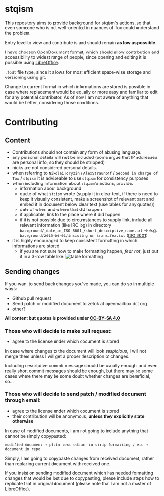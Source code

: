 stqism
====

This repository aims to provide background for stqism's actions, so that even someone who is not well-oriented in nuances of Tox could understand the problem.

Entry level to view and contribute is and should remain **as low as possible**.

I have choosen OpenDocument format, which should allow contribution and accessibility to widest range of people, since opening and editing it is possible using [LibreOffice](https://www.libreoffice.org).

``.fodt`` file type, since it allows for most efficient space-wise storage and versioning using git.


Change to current format in which informations are stored is possible in case where replacement would be equally or more easy and familiar to edit for any potential contributor. As of now I am not aware of anything that would be better, considering those conditions.


# Contributing

## Content

* Contributions should not contain any form of abusing language.
* any personal details will **not** be included (some argue that IP addresses are personal info, so they should be stripped)
* nicks are not considered personal details.
* when referring to ``NikolaiToryzin`` / ``AlexStraunoff`` / ``Second in charge of Tox`` / ``stqism`` it is adviseable to use ``stqism`` for consistency purposes
* when including information about ``stqism``'s actions, provide:
  - information about background
  - quote of what ``stqism`` wrote (supply it in clear text, if there is need to keep it visually consistent, make a screenshot of relevant part and embed it in document below clear text (use tables for any quotes))
  - date of when and where that did happen
  - if applicable, link to the place where it did happen
  - if it is not possible due to circumstances to supply link, include all relevant information (like IRC log) in directory ``background/_date_in_ISO-8601_/short_descriptive_name.txt`` → e.g. ``background/2015-04-01/insisting on transifex.txt`` ([ISO 8601](https://en.wikipedia.org/wiki/ISO_8601))
* it is highly encouraged to keep consistent formatting in which informations are stored
  - if you are not sure how to make formatting happen, *fear not*, just put it in a 3-row table like: ![table formatting](https://cloud.githubusercontent.com/assets/3148759/6939854/84182e04-d868-11e4-9119-1f9e80ea63e2.png)


## Sending changes

If you want to send back changes you've made, you can do so in multiple ways:
* Github pull request
* Send patch or modified document to zetok at openmailbox dot org
* other?

**All content but quotes is provided under [CC-BY-SA 4.0](https://creativecommons.org/licenses/by-sa/4.0)**

### Those who will decide to make pull request:
* agree to the license under which document is stored

In case where changes to the document will look *suspicious*, I will not merge them unless I will get a proper description of changes.

Including descriptive commit message should be usually enough, and even really short commit messages should be enough, but there may be some cases where there may be some doubt whether changes are beneficial, so…

### Those who will decide to send patch / modified document through email:
* agree to the license under which document is stored
* their contribution will be anonymous, **unless they explicitly state otherwise**

In case of modified documents, I am not going to include anything that cannot be simply copypasted:
```
modified document → plain text editor to strip formatting / etc → document in repo
```
Simply, I am going to copypaste changes from received document, rather than replacing current document with received one.

If you insist on sending modified document which has needed formatting changes that would be lost due to copypasting, please include steps how to replicate that in original document (please note that I am not a master of LibreOffice).

